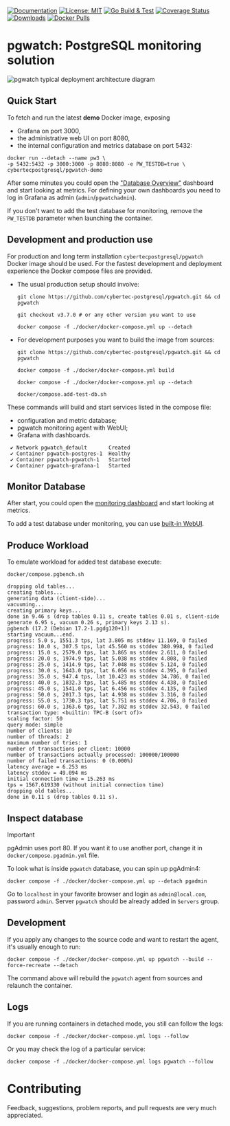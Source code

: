[![Documentation](https://img.shields.io/badge/Documentation-pgwat.ch-brightgreen)](https://pgwat.ch)
[![License: MIT](https://img.shields.io/badge/License-BSD_3-green.svg)](https://opensource.org/license/bsd-3-clause)
[![Go Build & Test](https://github.com/cybertec-postgresql/pgwatch/actions/workflows/build.yml/badge.svg)](https://github.com/cybertec-postgresql/pgwatch/actions/workflows/build.yml)
[![Coverage Status](https://img.shields.io/coverallsCoverage/github/cybertec-postgresql/pgwatch?branch=master&label=Coverage&color=red)](https://coveralls.io/github/cybertec-postgresql/pgwatch?branch=master)
[![Downloads](https://img.shields.io/github/downloads/cybertec-postgresql/pgwatch/total?label=Downloads)](https://github.com/cybertec-postgresql/pgwatch/releases)
[![Docker Pulls](https://img.shields.io/docker/pulls/cybertecpostgresql/pgwatch?label=Docker%20Pulls)](https://hub.docker.com/r/cybertecpostgresql/pgwatch)

# pgwatch: PostgreSQL monitoring solution

![pgwatch typical deployment architecture diagram](docs/gallery/pgwatch_architecture_no_config.png)

## Quick Start

To fetch and run the latest **demo** Docker image, exposing

- Grafana on port 3000,
- the administrative web UI on port 8080,
- the internal configuration and metrics database on port 5432:

```shell
docker run --detach --name pw3 \
-p 5432:5432 -p 3000:3000 -p 8080:8080 -e PW_TESTDB=true \
cybertecpostgresql/pgwatch-demo
```

After some minutes you could open the ["Database Overview"](http://127.0.0.1:3000/d/db-overview/db-overview) dashboard and start looking at metrics. For defining your own dashboards you need to log in Grafana as admin (`admin`/`pgwatchadmin`).

If you don't want to add the test database for monitoring, remove the `PW_TESTDB` parameter when launching the container.

## Development and production use

For production and long term installation `cybertecpostgresql/pgwatch` Docker image should be used.
For the fastest development and deployment experience the Docker compose files are provided.

- The usual production setup should involve:

    ```shell
    git clone https://github.com/cybertec-postgresql/pgwatch.git && cd pgwatch

    git checkout v3.7.0 # or any other version you want to use

    docker compose -f ./docker/docker-compose.yml up --detach
    ```

- For development purposes you want to build the image from sources:

    ```shell
    git clone https://github.com/cybertec-postgresql/pgwatch.git && cd pgwatch

    docker compose -f ./docker/docker-compose.yml build

    docker compose -f ./docker/docker-compose.yml up --detach

    docker/compose.add-test-db.sh
    ```

These commands will build and start services listed in the compose file:

- configuration and metric database;
- pgwatch monitoring agent with WebUI;
- Grafana with dashboards.

```console
 ✔ Network pgwatch_default       Created
 ✔ Container pgwatch-postgres-1  Healthy
 ✔ Container pgwatch-pgwatch-1   Started
 ✔ Container pgwatch-grafana-1   Started
```

## Monitor Database

After start, you could open the [monitoring dashboard](http://localhost:3000/) and start
looking at metrics.

To add a test database under monitoring, you can use [built-in WebUI](http://localhost:8080/).

## Produce Workload

To emulate workload for added test database execute:

```shell
docker/compose.pgbench.sh 
```

```console
dropping old tables...
creating tables...
generating data (client-side)...
vacuuming...
creating primary keys...
done in 9.46 s (drop tables 0.11 s, create tables 0.01 s, client-side generate 6.95 s, vacuum 0.26 s, primary keys 2.13 s).   
pgbench (17.2 (Debian 17.2-1.pgdg120+1))
starting vacuum...end.
progress: 5.0 s, 1551.3 tps, lat 3.805 ms stddev 11.169, 0 failed
progress: 10.0 s, 307.5 tps, lat 45.560 ms stddev 380.998, 0 failed
progress: 15.0 s, 2579.0 tps, lat 3.865 ms stddev 2.611, 0 failed
progress: 20.0 s, 1974.9 tps, lat 5.038 ms stddev 4.808, 0 failed
progress: 25.0 s, 1414.9 tps, lat 7.048 ms stddev 5.124, 0 failed
progress: 30.0 s, 1643.0 tps, lat 6.056 ms stddev 4.395, 0 failed
progress: 35.0 s, 947.4 tps, lat 10.423 ms stddev 34.786, 0 failed
progress: 40.0 s, 1832.3 tps, lat 5.485 ms stddev 4.438, 0 failed
progress: 45.0 s, 1541.0 tps, lat 6.456 ms stddev 4.135, 0 failed
progress: 50.0 s, 2017.3 tps, lat 4.938 ms stddev 3.316, 0 failed
progress: 55.0 s, 1730.3 tps, lat 5.751 ms stddev 4.706, 0 failed
progress: 60.0 s, 1363.6 tps, lat 7.302 ms stddev 32.543, 0 failed
transaction type: <builtin: TPC-B (sort of)>
scaling factor: 50
query mode: simple
number of clients: 10
number of threads: 2
maximum number of tries: 1
number of transactions per client: 10000
number of transactions actually processed: 100000/100000
number of failed transactions: 0 (0.000%)
latency average = 6.253 ms
latency stddev = 49.094 ms
initial connection time = 15.263 ms
tps = 1567.619330 (without initial connection time)
dropping old tables...
done in 0.11 s (drop tables 0.11 s).
```

## Inspect database

> [!IMPORTANT]
pgAdmin uses port 80. If you want it to use another port, change it in `docker/compose.pgadmin.yml` file.

To look what is inside `pgwatch` database, you can spin up pgAdmin4:

```shell
docker compose -f ./docker/docker-compose.yml up --detach pgadmin
```

Go to `localhost` in your favorite browser and login as `admin@local.com`, password `admin`.
Server `pgwatch` should be already added in `Servers` group.

## Development

If you apply any changes to the source code and want to restart the agent, it's usually enough to run:

```shell
docker compose -f ./docker/docker-compose.yml up pgwatch --build --force-recreate --detach
```

The command above will rebuild the `pgwatch` agent from sources and relaunch the container.

## Logs

If you are running containers in detached mode, you still can follow the logs:

```shell
docker compose -f ./docker/docker-compose.yml logs --follow
```

Or you may check the log of a particular service:

```shell
docker compose -f ./docker/docker-compose.yml logs pgwatch --follow
```

# Contributing

Feedback, suggestions, problem reports, and pull requests are very much appreciated.
